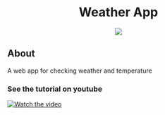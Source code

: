 <h1 align="center">Weather App</h1>

<p align="center" target="_blank">
    <a href="https://almeida-matheus.github.io/weather-app/">
        <img src="https://img.shields.io/badge/-ACCESS%20THE%20PROJECT-555?&style=for-the-badge&logoColor=000"/>
    </a>
</p>

## About

A web app for checking weather and temperature

### See the tutorial on youtube

[![Watch the video](https://img.youtube.com/vi/PbwJfG2u4zI/maxresdefault.jpg)](https://youtu.be/PbwJfG2u4zI)


